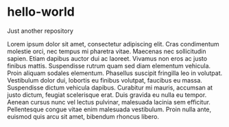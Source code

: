 # hello-world
Just another repository

Lorem ipsum dolor sit amet, consectetur adipiscing elit. Cras condimentum molestie orci, nec tempus mi pharetra vitae. Maecenas nec sollicitudin sapien. Etiam dapibus auctor dui ac laoreet. Vivamus non eros ac justo finibus mattis. Suspendisse rutrum quam sed diam elementum vehicula. Proin aliquam sodales elementum. Phasellus suscipit fringilla leo in volutpat. Vestibulum dolor dui, lobortis eu finibus volutpat, faucibus eu massa. Suspendisse dictum vehicula dapibus. Curabitur mi mauris, accumsan at justo dictum, feugiat scelerisque erat. Duis gravida eu nulla eu tempor. Aenean cursus nunc vel lectus pulvinar, malesuada lacinia sem efficitur. Pellentesque congue vitae enim malesuada vestibulum. Proin nulla ante, euismod quis arcu sit amet, bibendum rhoncus libero.
